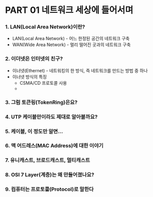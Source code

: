 # PART 01 네트워크 세상에 들어서며

### 1. LAN(Local Area Network)이란?
- LAN(Local Area Network) - 어느 한정된 공간의 네트워크 구축
- WAN(Wide Area Network) - 멀리 떨어진 곳과의 네트워크 구축

### 2. 이더넷은 인터넷의 친구?
- 이너넷(Ethernet) - 네트워킹의 한 방식, 즉 네트워크를 만드는 방법 중 하나
- 이너넷 방식의 특징
  - CSMA/CD 프로토콜 사용
  - 

### 3. 그럼 토큰링(TokenRing)은요?
### 4. UTP 케이블만이라도 제대로 알아볼까요?
### 5. 케이블, 이 정도만 알면…
### 6. 맥 어드레스(MAC Address)에 대한 이야기
### 7. 유니캐스트, 브로드캐스트, 멀티캐스트
### 8. OSI 7 Layer(계층)는 왜 만들어졌나요?
### 9. 컴퓨터는 프로토콜(Protocol)로 말한다
